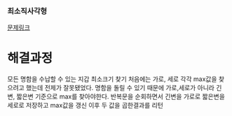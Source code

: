 ### 최소직사각형
[문제링크](https://school.programmers.co.kr/learn/courses/30/lessons/86491)

# 해결과정

모든 명함을 수납할 수 있는 지갑 최소크기 찾기
처음에는 가로, 세로 각각 max값을 찾으려고 했는데 전제가 잘못됐었다.
명함을 돌릴 수 있기 때문에 가로,세로가 아니라 긴변, 짧은변 기준으로 max를 찾아야한다.
반복문을 순회하면서 긴변을 가로로 짧은변을 세로로 저장하고 max값을 갱신
이후 두 값을 곱한결과를 리턴